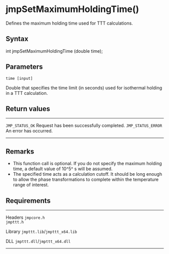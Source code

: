 jmpSetMaximumHoldingTime()
==========================

Defines the maximum holding time used for TTT calculations.

Syntax
------

int jmpSetMaximumHoldingTime (double time);

Parameters
----------

`time [input]`

Double that specifies the time limit (in seconds) used for isothermal
holding in a TTT calculation.

Return values
-------------

  -------------------- ------------------------------------------
  `JMP_STATUS_OK`      Request has been successfully completed.
  `JMP_STATUS_ERROR`   An error has occurred.
  -------------------- ------------------------------------------

Remarks
-------

-   This function call is optional. If you do not specify the maximum
    holding time, a default value of 10^5^ s will be assumed.
-   The specified time acts as a calculation cutoff. It should be long
    enough to allow the phase transformations to complete within the
    temperature range of interest.

Requirements
------------

  --------- -------------------------------
  Headers   `jmpcore.h`\
            `jmpttt.h`

  Library   `jmpttt.lib`/`jmpttt_x64.lib`

  DLL       `jmpttt.dll`/`jmpttt_x64.dll`
  --------- -------------------------------


